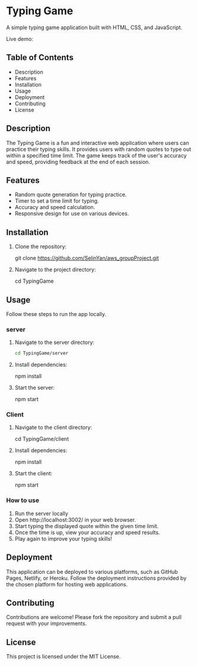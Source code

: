 # Typing Game

A simple typing game application built with HTML, CSS, and JavaScript.

Live demo:

## Table of Contents

- Description
- Features
- Installation
- Usage
- Deployment
- Contributing
- License

## Description

The Typing Game is a fun and interactive web application where users can practice their typing skills. It provides users with random quotes to type out within a specified time limit. The game keeps track of the user's accuracy and speed, providing feedback at the end of each session.

## Features

- Random quote generation for typing practice.
- Timer to set a time limit for typing.
- Accuracy and speed calculation.
- Responsive design for use on various devices.

## Installation

1. Clone the repository:

   git clone https://github.com/SelinYan/aws_groupProject.git

2. Navigate to the project directory:

   cd TypingGame

## Usage

Follow these steps to run the app locally.

### server

1. Navigate to the server directory:

   ```bash
   cd TypingGame/server

   ```

2. Install dependencies:

   npm install

3. Start the server:

   npm start

### Client

1. Navigate to the client directory:

   cd TypingGame/client

2. Install dependencies:

   npm install

3. Start the client:

   npm start

### How to use

1. Run the server locally
2. Open http://localhost:3002/ in your web browser.
3. Start typing the displayed quote within the given time limit.
4. Once the time is up, view your accuracy and speed results.
5. Play again to improve your typing skills!

## Deployment

This application can be deployed to various platforms, such as GitHub Pages, Netlify, or Heroku. Follow the deployment instructions provided by the chosen platform for hosting web applications.

## Contributing

Contributions are welcome! Please fork the repository and submit a pull request with your improvements.

## License

This project is licensed under the MIT License.
